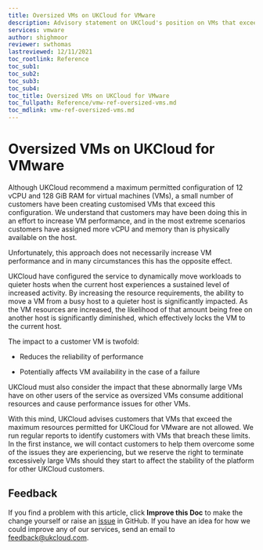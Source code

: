 ```yaml
---
title: Oversized VMs on UKCloud for VMware
description: Advisory statement on UKCloud's position on VMs that exceed the maximum configuration
services: vmware
author: shighmoor
reviewer: swthomas
lastreviewed: 12/11/2021
toc_rootlink: Reference
toc_sub1: 
toc_sub2:
toc_sub3:
toc_sub4:
toc_title: Oversized VMs on UKCloud for VMware
toc_fullpath: Reference/vmw-ref-oversized-vms.md
toc_mdlink: vmw-ref-oversized-vms.md
---
```


# Oversized VMs on UKCloud for VMware

Although UKCloud recommend a maximum permitted configuration of 12 vCPU and 128 GiB RAM for virtual machines (VMs), a small number of customers have been creating customised VMs that exceed this configuration. We understand that customers may have been doing this in an effort to increase VM performance, and in the most extreme scenarios customers have assigned more vCPU and memory than is physically available on the host.

Unfortunately, this approach does not necessarily increase VM performance and in many circumstances this has the opposite effect.

UKCloud have configured the service to dynamically move workloads to quieter hosts when the current host experiences a sustained level of increased activity. By increasing the resource requirements, the ability to move a VM from a busy host to a quieter host is significantly impacted. As the VM resources are increased, the likelihood of that amount being free on another host is significantly diminished, which effectively locks the VM to the current host.

The impact to a customer VM is twofold:

- Reduces the reliability of performance

- Potentially affects VM availability in the case of a failure

UKCloud must also consider the impact that these abnormally large VMs have on other users of the service as oversized VMs consume additional resources and cause performance issues for other VMs.

With this mind, UKCloud advises customers that VMs that exceed the maximum resources permitted for UKCloud for VMware are not allowed. We run regular reports to identify customers with VMs that breach these limits. In the first instance, we will contact customers to help them overcome some of the issues they are experiencing, but we reserve the right to terminate excessively large VMs should they start to affect the stability of the platform for other UKCloud customers.

## Feedback

If you find a problem with this article, click **Improve this Doc** to make the change yourself or raise an [issue](https://github.com/UKCloud/documentation/issues) in GitHub. If you have an idea for how we could improve any of our services, send an email to <feedback@ukcloud.com>.

